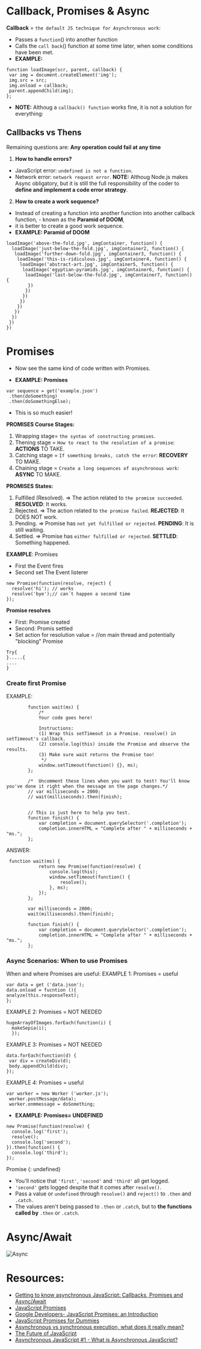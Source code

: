 # Callback, Promises & Async

__Callback__ = `the default JS technique for Asynchronous work`: 
- Passes a `function`() into another function 
- Calls the `call back`() function at some time later, when some conditions have been met.
- __EXAMPLE:__
```
function loadImage(scr, parent, callback) {
 var img = document.createElement('img');
 img.src = src;
 img.onload = callback;
 parent.appendChild(img);
};
```
- __NOTE:__ Althoug a `callback() function` works fine, it is not a solution for everything:

## Callbacks vs Thens
Remaining questions are: __Any operation could fail at any time__

1) __How to handle errors?__ 
- JavaScript error: `undefined is not a function`.
- Network error: `network request error`.
__NOTE:__ Althoug Node.js makes Async obligatory, but it is still the full responsibility of the coder to __define and implement a code error strategy__.

2) __How to create a work sequence?__

- Instead of creating a function into another function into another callback function, - known as the __Paramid of DOOM__, 
- it is better to create a good work sequence.
- __EXAMPLE: Paramid of DOOM__
```
loadImage('above-the-fold.jpg', imgContainer, function() {
  loadImage('just-below-the-fold.jpg', imgContainer2, function() {
   loadImage('further-down-fold.jpg', imgContainer3, function() {
    loadImage('this-is-ridiculous.jpg', imgContainer4, function() {
     loadImage('abstract-art.jpg', imgContainer5, function() {
      loadImage('egyptian-pyramids.jpg', imgContainer6, function() {
       loadImage('last-below-the-fold.jpg', imgContainer7, function() {
        })
       })
      })
     })
    })
   })
  })
 })
})
```
# Promises 
- Now see the same kind of code written with Promises.

- __EXAMPLE: Promises__
```
var sequence = get('example.json')
 .then(doSomething)
 .then(doSomethingElse);
```
- This is so much easier!

__PROMISES Course Stages:__
1. Wrapping stage= `the syntax of constructing promises`.
2. Thening stage = `How to react to the resolution of a promise`: __ACTIONS__ TO TAKE.
3. Catching stage = `If something breaks, catch the error`: __RECOVERY__ TO MAKE.
4. Chaining stage =  `Create a long sequences of asynchronous work`: __ASYNC__ TO MAKE. 

__PROMISES States:__
1. Fulfilled (Resolved). => The action related to `the promise succeeded`.  __RESOLVED__: It works.
2. Rejected. => The action related to `the promise failed`.  __REJECTED__: It DOES NOT work.
3. Pending. => Promise has `not yet fulfilled or rejected`.  __PENDING__: It is still waiting.
4. Settled. => Promise has `either fulfilled or rejected`.  __SETTLED__: Something happened.


__EXAMPLE__: Promises
- First the Event fires
- Second set The Event listerer
```
new Promise(function(resolve, reject) {
  resolve('hi'); // works
  resolve('bye');// can´t happen a second time
});
```
__Promise resolves__
- First: Promise created
- Second: Promis settled
- Set action for resolution value = //on main thread and potentially "blocking"
Promise
```
Try{
}.....{
....
}
```

### Create first Promise
EXAMPLE:
```
		function wait(ms) {
			/*
			Your code goes here!

			Instructions:
			(1) Wrap this setTimeout in a Promise. resolve() in setTimeout's callback.
			(2) console.log(this) inside the Promise and observe the results.
			(3) Make sure wait returns the Promise too!
			 */
			window.setTimeout(function() {}, ms);
		};

		/*	Uncomment these lines when you want to test! You'll know you've done it right when the message on the page changes.*/
		// var milliseconds = 2000;
		// wait(milliseconds).then(finish);


		// This is just here to help you test.
		function finish() {
			var completion = document.querySelector('.completion');
			completion.innerHTML = "Complete after " + milliseconds + "ms.";
		};
```
ANSWER:
```
 function wait(ms) {
			return new Promise(function(resolve) {
				console.log(this);
				window.setTimeout(function() {
					resolve();
				}, ms);
			});
		};

		var milliseconds = 2000;
		wait(milliseconds).then(finish);

		function finish() {
			var completion = document.querySelector('.completion');
			completion.innerHTML = "Complete after " + milliseconds + "ms.";
		};	
```

### __Async Scenarios: When to use Promises__
When and where Promises are useful: 
EXAMPLE 1: Promises = useful
```
var data = get ('data.json');
data.onload = fucntion (){
analyze(this.responseText);
};
```
EXAMPLE 2: Promises = NOT NEEDED
```
hugeArrayOfImages.forEach(function(i) {
  makeSepia(i);
  });
```
EXAMPLE 3: Promises = NOT NEEDED
```
data.forEach(function(d) {
 var div = createDiv(d);
 body.appendChild(div);
});
```
EXAMPLE 4: Promises = useful
```
var worker = new Worker ('worker.js');
 worker.postMessage/data);
 worker.onmmessage = doSomething;
```
- __EXAMPLE: Promises= UNDEFINED__
```
new Promise(function(resolve) {
  console.log('first');
  resolve();
  console.log('second');
}).then(function() {
  console.log('third');
});
```
Promise {<resolved>: undefined}

- You'll notice that `'first'`, `'second'` and `'third'` all get logged. 
- `'second'` gets logged despite that it comes after `resolve()`.
- Pass a value or `undefined` through `resolve()` and `reject()` to `.then` and `.catch.` 
- The values aren't being passed to `.then` or `.catch`, but to __the functions called by__ `.then` or `.catch`.


 # Async/Await
 ![Async](https://github.com/dianavile/Code-Notes/blob/master/img/Async.png)
 
# Resources:
- [Getting to know asynchronous JavaScript: Callbacks, Promises and Async/Await](https://medium.com/codebuddies/getting-to-know-asynchronous-javascript-callbacks-promises-and-async-await-17e0673281ee)
- [JavaScript Promises](https://davidwalsh.name/promises)
- [Google Developers- JavaScript Promises: an Introduction](https://developers.google.com/web/fundamentals/primers/promises)
- [JavaScript Promises for Dummies](https://scotch.io/tutorials/javascript-promises-for-dummies)
- [Asynchronous vs synchronous execution, what does it really mean?](https://stackoverflow.com/questions/748175/asynchronous-vs-synchronous-execution-what-does-it-really-mean)
- [The Future of JavaScript](https://github.com/dianavile/Code-Notes/blob/master/img/future_of_js_2018_progress.pdf)
- [Asynchronous JavaScript #1 - What is Asynchronous JavaScript?](https://www.youtube.com/watch?v=YxWMxJONp7E&list=PL4cUxeGkcC9jAhrjtZ9U93UMIhnCc44MH)
